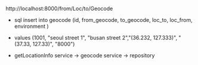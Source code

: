 http://localhost:8000/from/Loc/to/Geocode

* sql
insert into geocode 
(id, from_geocode, to_geocode, loc_to, loc_from, environment )

* values (1001, "seoul street 1", "busan street 2","(36.232, 127.333)", "(37.33, 127.33)", "8000")

* getLocationInfo service -> geocode service -> repository
